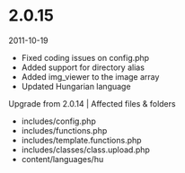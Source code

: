 # 2.0.15

2011-10-19

- Fixed coding issues on config.php
- Added support for directory alias
- Added img_viewer to the image array
- Updated Hungarian language

Upgrade from 2.0.14 | Affected files & folders

- includes/config.php
- includes/functions.php
- includes/template.functions.php
- includes/classes/class.upload.php
- content/languages/hu